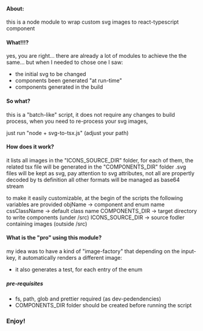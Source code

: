 <!-- TSX, SGV, SVG to TSX, node module ->
# svg -> tsx

<!-- ABOUT -->

#### About:

this is a node module to wrap custom svg images to react-typescript component

<!-- WHY -->

#### What!!!?

yes, you are right... there are already a lot of modules to achieve the the same... but when I needed to chose one I saw:

- the initial svg to be changed
- components been generated "at run-time"
- components generated in the build

<!-- SO -->

#### So what?

this is a "batch-like" script,
it does not require any changes to build process,
when you need to re-process your svg images,

just run "node + svg-to-tsx.js" (adjust your path)

#### How does it work?

it lists all images in the "ICONS_SOURCE_DIR" folder,
for each of them, the related tsx file will be generated in the "COMPONENTS_DIR" folder
    .svg files will be kept as svg, pay attention to svg attributes, not all are propertly decoded by ts definition
    all other formats will be managed as base64 stream

to make it easily customizable, at the begin of the scripts the following variables are provided
    objName -> component and enum name
    cssClassName -> default class name
    COMPONENTS_DIR -> target directory to write components (under /src)
    ICONS_SOURCE_DIR -> source fodler containing images (outside /src)

#### What is the "pro" using this module?

my idea was to have a kind of "image-factory" that depending on the input-key, it automatically renders a different image:

- it also generates a test, for each entry of the enum

##### pre-requisites

- fs, path, glob and prettier required (as dev-pedendencies)
- COMPONENTS_DIR folder should be created before running the script

### Enjoy!
